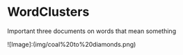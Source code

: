 WordClusters
============

Important three documents on words that mean something


![Image]:(img/coal%20to%20diamonds.png)
